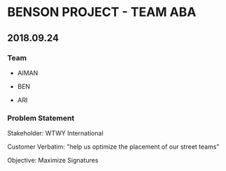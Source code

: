 # BENSON PROJECT - TEAM ABA

## 2018.09.24

### Team

* AIMAN
* BEN

* ARI

### Problem Statement

Stakeholder: WTWY International

Customer Verbatim: "help us optimize the placement of our street teams"

Objective: Maximize Signatures
